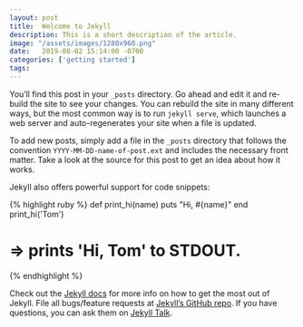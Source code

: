 ```yaml
---
layout: post
title:  Welcome to Jekyll
description: This is a short description of the article.
image: "/assets/images/1280x960.png"
date:   2019-08-02 15:14:00 -0700
categories: ['getting started']
tags:
---
```

You’ll find this post in your `_posts` directory. Go ahead and edit it and re-build the site to see your changes. You can rebuild the site in many different ways, but the most common way is to run `jekyll serve`, which launches a web server and auto-regenerates your site when a file is updated.

To add new posts, simply add a file in the `_posts` directory that follows the convention `YYYY-MM-DD-name-of-post.ext` and includes the necessary front matter. Take a look at the source for this post to get an idea about how it works.

Jekyll also offers powerful support for code snippets:

{% highlight ruby %}
def print\_hi(name)
  puts "Hi, #{name}"
end
print\_hi('Tom')
# =\> prints 'Hi, Tom' to STDOUT.
{% endhighlight %}

Check out the [Jekyll docs][1] for more info on how to get the most out of Jekyll. File all bugs/feature requests at [Jekyll’s GitHub repo][2]. If you have questions, you can ask them on [Jekyll Talk][3].

[1]:	https://jekyllrb.com/docs/home
[2]:	https://github.com/jekyll/jekyll
[3]:	https://talk.jekyllrb.com/